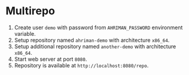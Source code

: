 # Multirepo

1. Create user `demo` with password from `AHRIMAN_PASSWORD` environment variable.
2. Setup repository named `ahriman-demo` with architecture `x86_64`.
3. Setup additional repository named `another-demo` with architecture `x86_64`.
4. Start web server at port `8080`.
5. Repository is available at `http://localhost:8080/repo`.
